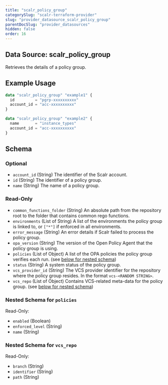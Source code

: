 ```yaml
---
title: "scalr_policy_group"
categorySlug: "scalr-terraform-provider"
slug: "provider_datasource_scalr_policy_group"
parentDocSlug: "provider_datasources"
hidden: false
order: 16
---
```

## Data Source: scalr_policy_group

Retrieves the details of a policy group.

## Example Usage

```terraform
data "scalr_policy_group" "example1" {
  id         = "pgrp-xxxxxxxxxx"
  account_id = "acc-xxxxxxxxxx"
}

data "scalr_policy_group" "example2" {
  name       = "instance_types"
  account_id = "acc-xxxxxxxxxx"
}
```

<!-- schema generated by tfplugindocs -->
## Schema

### Optional

- `account_id` (String) The identifier of the Scalr account.
- `id` (String) The identifier of a policy group.
- `name` (String) The name of a policy group.

### Read-Only

- `common_functions_folder` (String) An absolute path from the repository root to the folder that contains common rego functions.
- `environments` (List of String) A list of the environments the policy group is linked to, or `["*"]` if enforced in all environments.
- `error_message` (String) An error details if Scalr failed to process the policy group.
- `opa_version` (String) The version of the Open Policy Agent that the policy group is using.
- `policies` (List of Object) A list of the OPA policies the policy group verifies each run. (see [below for nested schema](#nestedatt--policies))
- `status` (String) A system status of the policy group.
- `vcs_provider_id` (String) The VCS provider identifier for the repository where the policy group resides. In the format `vcs-<RANDOM STRING>`.
- `vcs_repo` (List of Object) Contains VCS-related meta-data for the policy group. (see [below for nested schema](#nestedatt--vcs_repo))

<a id="nestedatt--policies"></a>
### Nested Schema for `policies`

Read-Only:

- `enabled` (Boolean)
- `enforced_level` (String)
- `name` (String)


<a id="nestedatt--vcs_repo"></a>
### Nested Schema for `vcs_repo`

Read-Only:

- `branch` (String)
- `identifier` (String)
- `path` (String)
